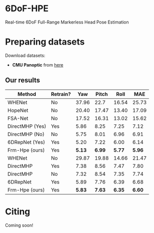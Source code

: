 # 6DoF-HPE
Real-time 6DoF Full-Range Markerless Head Pose Estimation

# Preparing datasets
Download datasets:

* **CMU Panoptic** from [here]([https://icu.ee.ethz.ch/research/datsets.html](http://domedb.perception.cs.cmu.edu/))



## **Our results**

| Method         | Retrain? |   Yaw  |  Pitch |  Roll  |   MAE  |
|----------------|----------|--------|--------|--------|--------|
| WHENet         |   No     | 37.96  |  22.7  | 16.54  | 25.73  |
| HopeNet        |   No     | 20.40  | 17.47  | 13.40  | 17.09  |
| FSA-Net        |   No     | 17.52  | 16.31  | 13.02  | 15.62  |
| DirectMHP (Yes)|  Yes    | 5.86   | 8.25   | 7.25   | 7.12   |
| DirectMHP (No) |  No     | 5.75   | 8.01   | 6.96   | 6.91   |
| 6DRepNet (Yes) |  Yes    | 5.20   | 7.22   | 6.00   | 6.14   |
| Frm-Hpe (ours) |  Yes    | **5.13**   | **6.99**   | **5.77**   | **5.96**   |
| WHENet         |   No     | 29.87  | 19.88  | 14.66  | 21.47  |
| DirectMHP      |  Yes     | 7.38   | 8.56   | 7.47   | 7.80   |
| DirectMHP      |  No     | 7.32   | 8.54   | 7.35   | 7.74   |
| 6DRepNet       |  Yes    | 5.89   | 7.76   | 6.39   | 6.68   |
| Frm-Hpe (ours) |  Yes    | **5.83**   | **7.63**   | **6.35**   | **6.60** |








# Citing

Coming soon!

